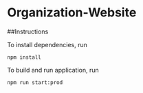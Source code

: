 # Organization-Website

##Instructions

To install dependencies, run

```
npm install
```

To build and run application, run

```
npm run start:prod

